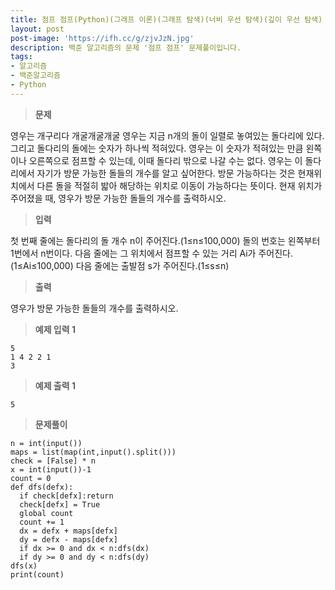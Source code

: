 ```yaml
---
title: 점프 점프(Python)(그래프 이론)(그래프 탐색)(너비 우선 탐색)(깊이 우선 탐색)
layout: post
post-image: 'https://ifh.cc/g/zjvJzN.jpg'
description: 백준 알고리즘의 문제 '점프 점프' 문제풀이입니다.
tags:
- 알고리즘
- 백준알고리즘
- Python
---
```



>**문제**

영우는 개구리다 개굴개굴개굴
영우는 지금 n개의 돌이 일렬로 놓여있는 돌다리에 있다. 그리고 돌다리의 돌에는 숫자가 하나씩 적혀있다. 영우는 이 숫자가 적혀있는 만큼 왼쪽이나 오른쪽으로 점프할 수 있는데, 이때 돌다리 밖으로 나갈 수는 없다.
영우는 이 돌다리에서 자기가 방문 가능한 돌들의 개수를 알고 싶어한다. 방문 가능하다는 것은 현재위치에서 다른 돌을 적절히 밟아 해당하는 위치로 이동이 가능하다는 뜻이다.
현재 위치가 주어졌을 때, 영우가 방문 가능한 돌들의 개수를 출력하시오.

>**입력**

첫 번째 줄에는 돌다리의 돌 개수 n이 주어진다.(1≤n≤100,000) 돌의 번호는 왼쪽부터 1번에서 n번이다. 다음 줄에는 그 위치에서 점프할 수 있는 거리 Ai가 주어진다.(1≤Ai≤100,000)
다음 줄에는 출발점 s가 주어진다.(1≤s≤n)

>**출력**

영우가 방문 가능한 돌들의 개수를 출력하시오.

>**예제 입력 1**

	5
	1 4 2 2 1
	3

>**예제 출력 1**

	5

>**문제풀이**

	n = int(input())
	maps = list(map(int,input().split()))
	check = [False] * n
	x = int(input())-1
	count = 0
	def dfs(defx):
	  if check[defx]:return
	  check[defx] = True
	  global count
	  count += 1
	  dx = defx + maps[defx]
	  dy = defx - maps[defx]
	  if dx >= 0 and dx < n:dfs(dx)
	  if dy >= 0 and dy < n:dfs(dy)
	dfs(x)
	print(count)
